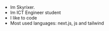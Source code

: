 - Im Skyrixer. 
- Im ICT Engineer student
- I like to code
- Most used languages: next.js, js and tailwind
